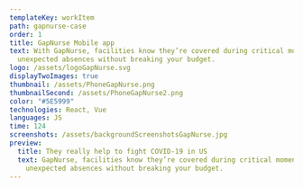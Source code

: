 ```yaml
---
templateKey: workItem
path: gapnurse-case
order: 1
title: GapNurse Mobile app
text: With GapNurse, facilities know they’re covered during critical moments and
  unexpected absences without breaking your budget.
logo: /assets/logoGapNurse.svg
displayTwoImages: true
thumbnail: /assets/PhoneGapNurse.png
thumbnailSecond: /assets/PhoneGapNurse2.png
color: "#5E5999"
technologies: React, Vue
languages: JS
time: 124
screenshots: /assets/backgroundScreenshotsGapNurse.jpg
preview:
  title: They really help to fight COVID-19 in US
  text: GapNurse, facilities know they’re covered during critical moments and
    unexpected absences without breaking your budget.
---
```

